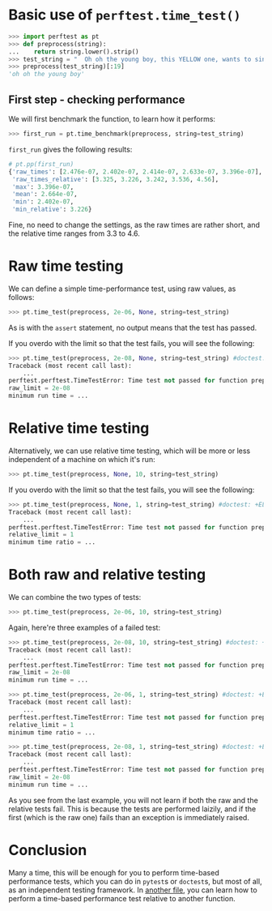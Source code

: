 # Basic use of `perftest.time_test()`

```python
>>> import perftest as pt
>>> def preprocess(string):
...    return string.lower().strip()
>>> test_string = "  Oh oh the young boy, this YELLOW one, wants to sing a song about the sun.\n"
>>> preprocess(test_string)[:19]
'oh oh the young boy'

```

## First step - checking performance

We will first benchmark the function, to learn how it performs:

```python
>>> first_run = pt.time_benchmark(preprocess, string=test_string)

```

`first_run` gives the following results:

```python
# pt.pp(first_run)
{'raw_times': [2.476e-07, 2.402e-07, 2.414e-07, 2.633e-07, 3.396e-07],
 'raw_times_relative': [3.325, 3.226, 3.242, 3.536, 4.56],
 'max': 3.396e-07,
 'mean': 2.664e-07,
 'min': 2.402e-07,
 'min_relative': 3.226}
```

Fine, no need to change the settings, as the raw times are rather short, and the relative time ranges from 3.3 to 4.6.


# Raw time testing

We can define a simple time-performance test, using raw values, as follows:

```python
>>> pt.time_test(preprocess, 2e-06, None, string=test_string)

```

As is with the `assert` statement, no output means that the test has passed.

If you overdo with the limit so that the test fails, you will see the following:

```python
>>> pt.time_test(preprocess, 2e-08, None, string=test_string) #doctest: +ELLIPSIS
Traceback (most recent call last):
    ...
perftest.perftest.TimeTestError: Time test not passed for function preprocess:
raw_limit = 2e-08
minimum run time = ...

```


# Relative time testing

Alternatively, we can use relative time testing, which will be more or less independent of a machine on which it's run:

```python
>>> pt.time_test(preprocess, None, 10, string=test_string)

```

If you overdo with the limit so that the test fails, you will see the following:

```python
>>> pt.time_test(preprocess, None, 1, string=test_string) #doctest: +ELLIPSIS
Traceback (most recent call last):
    ...
perftest.perftest.TimeTestError: Time test not passed for function preprocess:
relative_limit = 1
minimum time ratio = ...

```

# Both raw and relative testing

We can combine the two types of tests:

```python
>>> pt.time_test(preprocess, 2e-06, 10, string=test_string)

```

Again, here're three examples of a failed test:


```python
>>> pt.time_test(preprocess, 2e-08, 10, string=test_string) #doctest: +ELLIPSIS
Traceback (most recent call last):
    ...
perftest.perftest.TimeTestError: Time test not passed for function preprocess:
raw_limit = 2e-08
minimum run time = ...

>>> pt.time_test(preprocess, 2e-06, 1, string=test_string) #doctest: +ELLIPSIS
Traceback (most recent call last):
    ...
perftest.perftest.TimeTestError: Time test not passed for function preprocess:
relative_limit = 1
minimum time ratio = ...

>>> pt.time_test(preprocess, 2e-08, 1, string=test_string) #doctest: +ELLIPSIS
Traceback (most recent call last):
    ...
perftest.perftest.TimeTestError: Time test not passed for function preprocess:
raw_limit = 2e-08
minimum run time = ...

```

As you see from the last example, you will not learn if both the raw and the relative tests fail. This is because the tests are performed laizily, and if the first (which is the raw one) fails than an exception is immediately raised.

# Conclusion

Many a time, this will be enough for you to perform time-based performance tests, which you can do in `pytest`s or `doctest`s, but most of all, as an independent testing framework. In [another file](most_basic_use_memory.md), you can learn how to perform a time-based performance test relative to another function.
